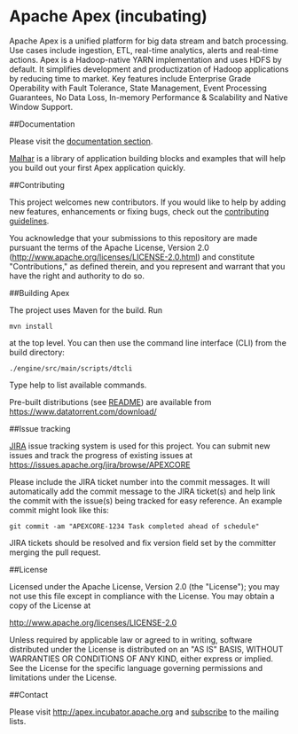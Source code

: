 

Apache Apex (incubating)
========================

Apache Apex is a unified platform for big data stream and batch processing. Use cases include ingestion, ETL, real-time analytics, alerts and real-time actions. Apex is a Hadoop-native YARN implementation and uses HDFS by default. It simplifies development and productization of Hadoop applications by reducing time to market. Key features include Enterprise Grade Operability with Fault Tolerance,  State Management, Event Processing Guarantees, No Data Loss, In-memory Performance & Scalability and Native Window Support.

##Documentation

Please visit the [documentation section](http://apex.incubator.apache.org/docs.html). 

[Malhar](https://github.com/apache/incubator-apex-malhar) is a library of application building blocks and examples that will help you build out your first Apex application quickly.

##Contributing

This project welcomes new contributors.  If you would like to help by adding new features, enhancements or fixing bugs, check out the [contributing guidelines](http://apex.incubator.apache.org/contributing.html).

You acknowledge that your submissions to this repository are made pursuant the terms of the Apache License, Version 2.0 (http://www.apache.org/licenses/LICENSE-2.0.html) and constitute "Contributions," as defined therein, and you represent and warrant that you have the right and authority to do so.
 
##Building Apex

The project uses Maven for the build. Run 
```
mvn install
``` 
at the top level. You can then use the command line interface (CLI) from the build directory:
```
./engine/src/main/scripts/dtcli
```
Type help to list available commands. 

Pre-built distributions (see [README](https://www.datatorrent.com/docs/README.html)) are available from
https://www.datatorrent.com/download/

##Issue tracking

[JIRA](https://issues.apache.org/jira/browse/APEXCORE) issue tracking system is used for this project.
You can submit new issues and track the progress of existing issues at https://issues.apache.org/jira/browse/APEXCORE

Please include the JIRA ticket number into the commit messages. It will automatically add the commit message to the JIRA ticket(s) and help link the commit with the issue(s) being tracked for easy reference.
An example commit might look like this:

    git commit -am "APEXCORE-1234 Task completed ahead of schedule"

JIRA tickets should be resolved and fix version field set by the committer merging the pull request.

##License

Licensed under the Apache License, Version 2.0 (the "License"); you may not use this file except in compliance with the License. You may obtain a copy of the License at

http://www.apache.org/licenses/LICENSE-2.0

Unless required by applicable law or agreed to in writing, software distributed under the License is distributed on an "AS IS" BASIS, WITHOUT WARRANTIES OR CONDITIONS OF ANY KIND, either express or implied. See the License for the specific language governing permissions and limitations under the License.

##Contact

Please visit http://apex.incubator.apache.org and [subscribe](http://apex.incubator.apache.org/community.html) to the mailing lists.

